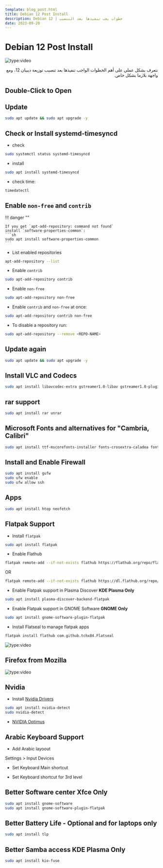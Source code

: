 ```yaml
---
template: blog_post.html
title: Debian 12 Post Install
description: Debian 12 | خطوات يجب تنفيذها بعد التنصيب
date: 2023-09-20
---
```


# Debian 12 Post Install

![type:video](https://www.youtube.com/embed/1efTU3Bs2-I)

<div dir="rtl">
نتعرف بشكل عملي على أهم الخطوات الواجب تنفيذها بعد تنصيب توزيعة ديبيان 12، ومع واجهة بلازما بشكل خاص.
</div>

<p hidden>#more</p>

## Double-Click to Open

## Update

```sh
sudo apt update && sudo apt upgrade -y
```

## Check or Install systemd-timesyncd

- check

```sh
sudo systemctl status systemd-timesyncd
```

- install

```sh
sudo apt install systemd-timesyncd
```

- check time:

```sh
timedatectl
```

## Enable `non-free` and `contrib`

!!! danger ""

    If you get `apt-add-repository: command not found`  
    install `software-properties-common`:
    ```sh
    sudo apt install software-properties-common
    ```

- List enabled repositories

```sh
apt-add-repository --list
```

- Enable `contrib`

```sh
sudo apt-add-repository contrib
```

- Enable `non-free`

```sh
sudo apt-add-repository non-free
```

- Enable `contrib` and `non-free` at once:

```sh
sudo apt-add-repository contrib non-free
```

- To disable a repository run:

```sh
sudo apt-add-repository --remove <REPO-NAME>
```

## Update again

```sh
sudo apt update && sudo apt upgrade -y
```

## Install VLC and Codecs

```sh
sudo apt install libavcodec-extra gstreamer1.0-libav gstreamer1.0-plugins-ugly gstreamer1.0-vaapi vlc
```

## rar support

```sh
sudo apt install rar unrar
```

## Microsoft Fonts and alternatives for "Cambria, Calibri"

```sh
sudo apt install ttf-mscorefonts-installer fonts-crosextra-caladea fonts-crosextra-carlito
```

## Install and Enable Firewall

```sh
sudo apt install gufw
sudo ufw enable
sudo ufw allow ssh
```

## Apps

```sh
sudo apt install htop neofetch
```

## Flatpak Support

- Install `flatpak`

``` sh
sudo apt install flatpak
```

- Enable Flathub

``` sh
flatpak remote-add --if-not-exists flathub https://flathub.org/repo/flathub.flatpakrepo
```

OR

``` sh
flatpak remote-add --if-not-exists flathub https://dl.flathub.org/repo/flathub.flatpakrepo
```

- Enable Flatpak support in Plasma Discover **KDE Plasma Only**

```sh
sudo apt install plasma-discover-backend-flatpak
```

- Enable Flatpak support in GNOME Software **GNOME Only**

```sh
sudo apt install gnome-software-plugin-flatpak
```

- Install Flatseal to manage flatpak apps

```sh
flatpak install flathub com.github.tchx84.Flatseal
```

![type:video](https://www.youtube.com/embed/PERYnPbAUy0)

## Firefox from Mozilla

![type:video](https://www.youtube.com/embed/vR7vN5WWvwE)

## Nvidia

- Install [Nvidia Drivers](https://wiki.debian.org/NvidiaGraphicsDrivers)

```sh
sudo apt install nvidia-detect
sudo nvidia-detect
```

- [NVIDIA Optimus](https://wiki.debian.org/NVIDIA%20Optimus)

## Arabic Keyboard Support

- Add Arabic layoout

Settings > Input Devices

- Set Keyboard Main shortcut

- Set Keyboard shortcut for 3rd level

## Better Software center **Xfce Only**

```sh
sudo apt install gnome-software
sudo apt install gnome-software-plugin-flatpak
```

## Better Battery Life - Optional and for laptops only

```sh
sudo apt install tlp
```

## Better Samba access **KDE Plasma Only**

```sh
sudo apt install kio-fuse
```
